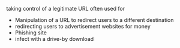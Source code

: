 taking control of a legitimate URL
often used for
- Manipulation of a URL to redirect users to a different destination
- redirecting users to advertisement websites for money
- Phishing site
- infect with a drive-by download